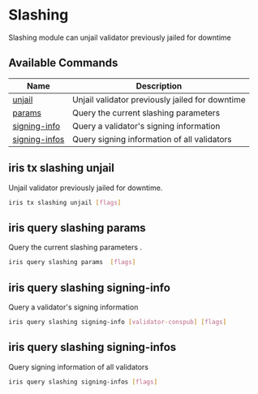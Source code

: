 # Slashing

Slashing module can unjail validator previously jailed for downtime

## Available Commands

| Name                                                | Description                                     |
| --------------------------------------------------- | ----------------------------------------------- |
| [unjail](#iris-tx-slashing-unjail)                  | Unjail validator previously jailed for downtime |
| [params](#iris-query-slashing-params)               | Query the current slashing parameters           |
| [signing-info](#iris-query-slashing-signing-info)   | Query a validator's signing information         |
| [signing-infos](#iris-query-slashing-signing-infos) | Query signing information of all validators     |

## iris tx slashing unjail

Unjail validator previously jailed for downtime.

```bash
iris tx slashing unjail [flags]
```

## iris query slashing params

Query the current slashing parameters .

```bash
iris query slashing params  [flags]
```

## iris query slashing signing-info

Query a validator's signing information

```bash
iris query slashing signing-info [validator-conspub] [flags]
```

## iris query slashing signing-infos

Query signing information of all validators

```bash
iris query slashing signing-infos [flags]
```
